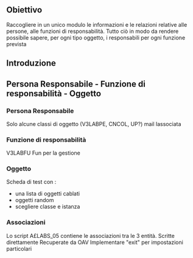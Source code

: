 ## Obiettivo
Raccogliere in un unico modulo le informazioni e le relazioni relative alle persone, alle funzioni di responsabilità.
Tutto ciò in modo da rendere possibile sapere, per ogni tipo oggetto, i responsabili per ogni funzione prevista

## Introduzione

## Persona Responsabile - Funzione di responsabilità - Oggetto
### Persona Responsabile
Solo alcune classi di oggetto (V3LABPE, CNCOL, UP?)
mail lassociata

### Funzione di responsabilità
V3LABFU
Fun per la gestione

### Oggetto
Scheda di test con : 
-  una lista di oggetti cablati
-  oggetti random
-  scegliere classe e istanza

### Associazioni
Lo script A£LABS_05 contiene le associazioni tra le 3 entità.
Scritte direttamente
Recuperate da OAV
Implementare "exit" per impostazioni particolari
